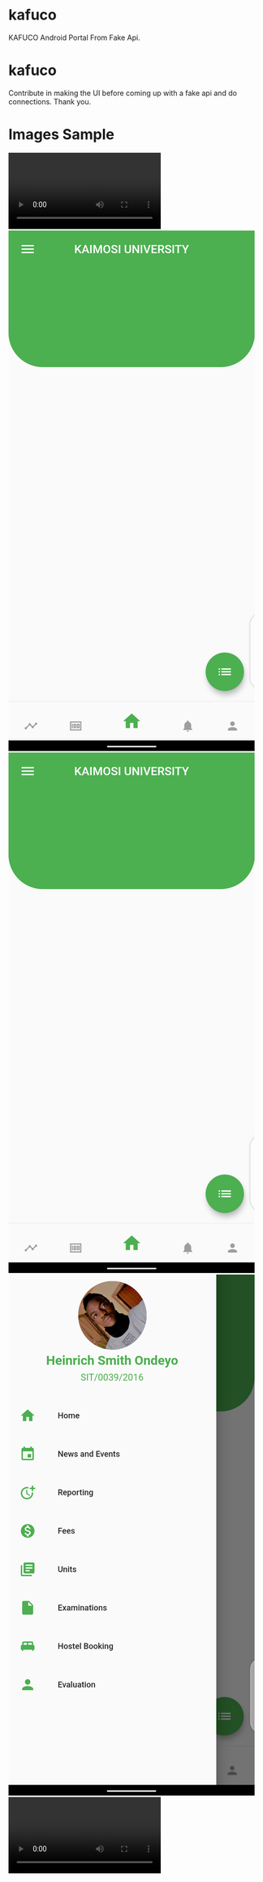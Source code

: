 # kafuco

KAFUCO Android Portal From Fake Api.

# kafuco

Contribute in making the UI before coming up with a fake api and do connections. Thank you. 


# Images Sample
![Game Process](https://github.com/Heinirich/kafuco/blob/main/assets/20210304154350.mp4)
![ScreenShot](https://github.com/Heinirich/kafuco/blob/main/assets/screenshot1.png)
![alt text](https://github.com/Heinirich/kafuco/blob/main/assets/screenshot1.png)
![alt text](https://github.com/Heinirich/kafuco/blob/main/assets/screenshot2.png)
![alt text](https://github.com/Heinirich/kafuco/blob/main/assets/20210304154350.mp4)
